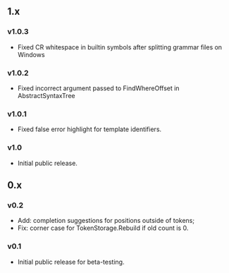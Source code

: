
## 1.x

### v1.0.3
- Fixed CR whitespace in builtin symbols after splitting grammar files on Windows

### v1.0.2
- Fixed incorrect argument passed to FindWhereOffset in AbstractSyntaxTree

### v1.0.1
- Fixed false error highlight for template identifiers.

### v1.0
- Initial public release.

## 0.x

### v0.2
- Add: completion suggestions for positions outside of tokens;
- Fix: corner case for TokenStorage.Rebuild if old count is 0.

### v0.1
- Initial public release for beta-testing.